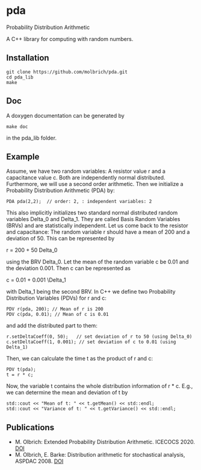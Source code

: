 # pda
Probability Distribution Arithmetic

A C++ library for computing with random numbers.

## Installation
```
git clone https://github.com/molbrich/pda.git
cd pda_lib
make
```

## Doc
A doxygen documentation can be generated by
```
make doc
```
in the pda_lib folder.

## Example

Assume, we have two random variables: A resistor value r and a capacitance value c. Both are independently normal distributed. 
Furthermore, we will use a second order arithmetic. Then we initialize a Probability Distribution Arithmetic (PDA) by:
```
PDA pda(2,2);  // order: 2, : independent variables: 2
```
This also implicitly initializes two standard normal distributed random variables Delta_0 and Delta_1.
They are called Basis Random Variables (BRVs) and are statistically independent.
Let us come back to the resistor and capacitance:
The random variable r should have a mean of 200 and a deviation of 50. This can be represented by

r = 200 + 50 Delta_0

using the BRV Delta_0.
Let the mean of the random variable c be 0.01 and the deviation 0.001. Then c can be represented as

c = 0.01 + 0.001 \Delta_1

with Delta_1 being the second BRV.
In C++ we define two Probability Distribution Variables (PDVs) for r and c:
```
PDV r(pda, 200); // Mean of r is 200
PDV c(pda, 0.01); // Mean of c is 0.01
```
and add the distributed part to them:
```
r.setDeltaCoeff(0, 50);   // set deviation of r to 50 (using Delta_0)
c.setDeltaCoeff(1, 0.001); // set deviation of c to 0.01 (using Delta_1)
```
Then, we can calculate the time t as the product of r and c:
```
PDV t(pda);
t = r * c;
```
Now, the variable t contains the whole distribution information of r * c.
E.g., we can determine the mean and deviation of t by
```
std::cout << "Mean of t: " << t.getMean() << std::endl;
std::cout << "Variance of t: " << t.getVariance() << std::endl;
```

## Publications
* M. Olbrich: Extended Probability Distribution Arithmetic. ICECOCS 2020. [DOI](https://doi.org/10.1109/ICECOCS50124.2020.9314534)
* M. Olbrich, E. Barke: Distribution arithmetic for stochastical analysis, ASPDAC 2008. [DOI](https://doi.org/10.1109/ASPDAC.2008.4484009)
